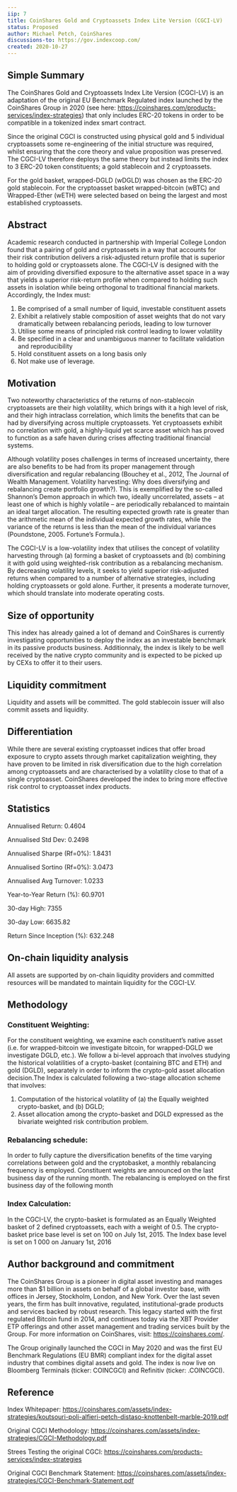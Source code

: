 ```yaml
---
iip: 7
title: CoinShares Gold and Cryptoassets Index Lite Version (CGCI-LV)
status: Proposed
author: Michael Petch, CoinShares
discussions-to: https://gov.indexcoop.com/
created: 2020-10-27
---
```


## Simple Summary

The CoinShares Gold and Cryptoassets Index Lite Version (CGCI-LV) is an adaptation of the original EU Benchmark Regulated index launched by the CoinShares Group in 2020 (see here: https://coinshares.com/products-services/index-strategies) that only includes ERC-20 tokens in order to be compatible in a tokenized index smart contract.

Since the original CGCI is constructed using physical gold and 5 individual cryptoassets some re-engineering of the initial structure was required, whilst ensuring that the core theory and value proposition was preserved. The CGCI-LV therefore deploys the same theory but instead limits the index to 3 ERC-20 token constituents; a gold stablecoin and 2 cryptoassets.

For the gold basket, wrapped-DGLD (wDGLD) was chosen as the ERC-20 gold stablecoin. For the cryptoasset basket wrapped-bitcoin (wBTC) and Wrapped-Ether (wETH) were selected based on being the largest and most established cryptoassets.

## Abstract

Academic research conducted in partnership with Imperial College London found that a pairing of gold and cryptoassets in a way that accounts for their risk contribution delivers a risk-adjusted return profile that is superior to holding gold or cryptoassets alone. The CGCI-LV is designed with the aim of providing diversified exposure to the alternative asset space in a way that yields a superior risk-return profile when compared to holding such assets in isolation while being orthogonal to traditional financial markets. Accordingly, the Index must:

1. Be comprised of a small number of liquid, investable constituent assets
2. Exhibit a relatively stable composition of asset weights that do not vary dramatically between rebalancing periods, leading to low turnover
3. Utilise some means of principled risk control leading to lower volatility
4. Be specified in a clear and unambiguous manner to facilitate validation and reproducibility
5. Hold constituent assets on a long basis only
6. Not make use of leverage.

## Motivation

Two noteworthy characteristics of the returns of non-stablecoin cryptoassets are their high volatility, which brings with it a high level of risk, and their high intraclass correlation, which limits the benefits that can be had by diversifying across multiple cryptoassets. Yet cryptoassets exhibit no correlation with gold, a highly-liquid yet scarce asset which has proved to function as a safe haven during crises affecting traditional financial systems.

Although volatility poses challenges in terms of increased uncertainty, there are also benefits to be had from its proper management through diversification and regular rebalancing (Bouchey et al., 2012, The Journal of Wealth Management. Volatility harvesting: Why does diversifying and rebalancing create portfolio growth?). This is exemplified by the so-called Shannon’s Demon approach in which two, ideally uncorrelated, assets – at least one of which is highly volatile – are periodically rebalanced to maintain an ideal target allocation. The resulting expected growth rate is greater than the arithmetic mean of the individual expected growth rates, while the variance of the returns is less than the mean of the individual variances (Poundstone, 2005. Fortune’s Formula.).

The CGCI-LV is a low-volatility index that utilises the concept of volatility harvesting through (a) forming a basket of cryptoassets and (b) combining it with gold using weighted-risk contribution as a rebalancing mechanism. By decreasing volatility levels, it seeks to yield superior risk-adjusted returns when compared to a number of alternative strategies, including holding cryptoassets or gold alone. Further, it presents a moderate turnover, which should translate into moderate operating costs.

## Size of opportunity

This index has already gained a lot of demand and CoinShares is currently investigating opportunities to deploy the index as an investable benchmark in its passive products business. Additionnaly, the index is likely to be well received by the native crypto community and is expected to be picked up by CEXs to offer it to their users.

## Liquidity commitment

Liquidity and assets will be committed. The gold stablecoin issuer will also commit assets and liquidity.

## Differentiation

While there are several existing cryptoasset indices that offer broad exposure to crypto assets through market capitalization weighting, they have proven to be limited in risk diversification due to the high correlation among cryptoassets and are characterised by a volatility close to that of a single cryptoasset. CoinShares developed the index to bring more effective risk control to cryptoasset index products.

## Statistics

Annualised Return: 0.4604

Annualised Std Dev: 0.2498

Annualised Sharpe (Rf=0%): 1.8431

Annualised Sortino (Rf=0%): 3.0473

Annualised Avg Turnover: 1.0233

Year-to-Year Return (%): 60.9701

30-day High: 7355

30-day Low: 6635.82

Return Since Inception (%): 632.248

## On-chain liquidity analysis

All assets are supported by on-chain liquidity providers and committed resources will be mandated to maintain liquidity for the CGCI-LV.

## Methodology

### Constituent Weighting:

For the constituent weighting, we examine each constituent’s native asset (i.e. for wrapped-bitcoin we investigate bitcoin, for wrapped-DGLD we investigate DGLD, etc.). We follow a bi-level approach that involves studying the historical volatilities of a crypto-basket (containing BTC and ETH) and gold (DGLD), separately in order to inform the crypto-gold asset allocation decision.The Index is calculated following a two-stage allocation scheme that involves:

1.  Computation of the historical volatility of (a) the Equally weighted crypto-basket, and (b) DGLD;
2.  Asset allocation among the crypto-basket and DGLD expressed as the bivariate weighted risk contribution problem.

### Rebalancing schedule:

In order to fully capture the diversification benefits of the time varying correlations between gold and the cryptobasket, a monthly rebalancing frequency is employed. Constituent weights are announced on the last business day of the running month. The rebalancing is employed on the first business day of the following month

### Index Calculation:

In the CGCI-LV, the crypto-basket is formulated as an Equally Weighted basket of 2 defined cryptoassets, each with a weight of 0.5. The crypto-basket price base level is set on 100 on July 1st, 2015. The Index base level is set on 1 000 on January 1st, 2016

## Author background and commitment

The CoinShares Group is a pioneer in digital asset investing and manages more than \$1 billion in assets on behalf of a global investor base, with offices in Jersey, Stockholm, London, and New York. Over the last seven years, the firm has built innovative, regulated, institutional-grade products and services backed by robust research. This legacy started with the first regulated Bitcoin fund in 2014, and continues today via the XBT Provider ETP offerings and other asset management and trading services built by the Group. For more information on CoinShares, visit: https://coinshares.com/.

The Group originally launched the CGCI in May 2020 and was the first EU Benchmark Regulations (EU BMR) compliant index for the digital asset industry that combines digital assets and gold. The index is now live on Bloomberg Terminals (ticker: COINCGCI) and Refinitiv (ticker: .COINCGCI).

## Reference

Index Whitepaper: https://coinshares.com/assets/index-strategies/koutsouri-poli-alfieri-petch-distaso-knottenbelt-marble-2019.pdf

Original CGCI Methodology: https://coinshares.com/assets/index-strategies/CGCI-Methodology.pdf

Strees Testing the original CGCI: https://coinshares.com/products-services/index-strategies

Original CGCI Benchmark Statement: https://coinshares.com/assets/index-strategies/CGCI-Benchmark-Statement.pdf
